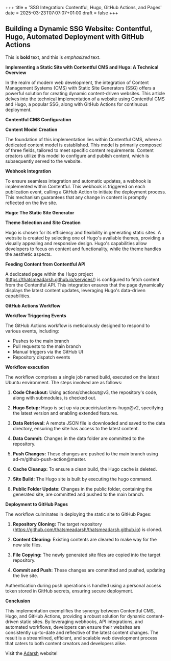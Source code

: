 +++
title = 'SSG Integration: Contentful, Hugo, GitHub Actions, and Pages'
date = 2025-03-23T07:07:07+01:00
draft = false
+++
## Building a Dynamic SSG Website: Contentful, Hugo, Automated Deployment with GitHub Actions

This is **bold** text, and this is *emphasized* text.

**Implementing a Static Site with Contentful CMS and Hugo: A Technical Overview**

In the realm of modern web development, the integration of Content Management Systems (CMS) with Static Site Generators (SSG) offers a powerful solution for creating dynamic content-driven websites. This article delves into the technical implementation of a website using Contentful CMS and Hugo, a popular SSG, along with GitHub Actions for continuous deployment.

**Contentful CMS Configuration**

**Content Model Creation**

The foundation of this implementation lies within Contentful CMS, where a dedicated content model is established. This model is primarily composed of three fields, tailored to meet specific content requirements. Content creators utilize this model to configure and publish content, which is subsequently served to the website.

**Webhook Integration**

To ensure seamless integration and automatic updates, a webhook is implemented within Contentful. This webhook is triggered on each publication event, calling a GitHub Action to initiate the deployment process. This mechanism guarantees that any change in content is promptly reflected on the live site.

**Hugo: The Static Site Generator**

**Theme Selection and Site Creation**

Hugo is chosen for its efficiency and flexibility in generating static sites. A website is created by selecting one of Hugo's available themes, providing a visually appealing and responsive design. Hugo's capabilities allow developers to focus on content and functionality, while the theme handles the aesthetic aspects.

**Feeding Content from Contentful API**

A dedicated page within the Hugo project (https://thatsmeadarsh.github.io/services/) is configured to fetch content from the Contentful API. This integration ensures that the page dynamically displays the latest content updates, leveraging Hugo's data-driven capabilities.

**GitHub Actions Workflow**

**Workflow Triggering Events**

The GitHub Actions workflow is meticulously designed to respond to various events, including:

- Pushes to the main branch
- Pull requests to the main branch
- Manual triggers via the GitHub UI
- Repository dispatch events


**Workflow execution**

The workflow comprises a single job named build, executed on the latest Ubuntu environment. The steps involved are as follows:

1. **Code Checkout:** Using actions/checkout@v3, the repository's code, along with submodules, is checked out.

2. **Hugo Setup:** Hugo is set up via peaceiris/actions-hugo@v2, specifying the latest version and enabling extended features.

3. **Data Retrieval:** A remote JSON file is downloaded and saved to the data directory, ensuring the site has access to the latest content.

4. **Data Commit:** Changes in the data folder are committed to the repository.

5. **Push Changes:** These changes are pushed to the main branch using ad-m/github-push-action@master.

6. **Cache Cleanup:** To ensure a clean build, the Hugo cache is deleted.

7. **Site Build:** The Hugo site is built by executing the hugo command.

8. **Public Folder Update:** Changes in the public folder, containing the generated site, are committed and pushed to the main branch.

**Deployment to GitHub Pages**

The workflow culminates in deploying the static site to GitHub Pages:

1. **Repository Cloning:** The target repository (https://github.com/thatsmeadarsh/thatsmeadarsh.github.io) is cloned.

2. **Content Clearing:** Existing contents are cleared to make way for the new site files.

3. **File Copying:** The newly generated site files are copied into the target repository.

4. **Commit and Push:** These changes are committed and pushed, updating the live site.

Authentication during push operations is handled using a personal access token stored in GitHub secrets, ensuring secure deployment.

**Conclusion**

This implementation exemplifies the synergy between Contentful CMS, Hugo, and GitHub Actions, providing a robust solution for dynamic content-driven static sites. By leveraging webhooks, API integrations, and automated workflows, developers can ensure their websites are consistently up-to-date and reflective of the latest content changes. The result is a streamlined, efficient, and scalable web development process that caters to both content creators and developers alike.

Visit the [Adarsh](https://thatsmeadarsh.github.io) website!
